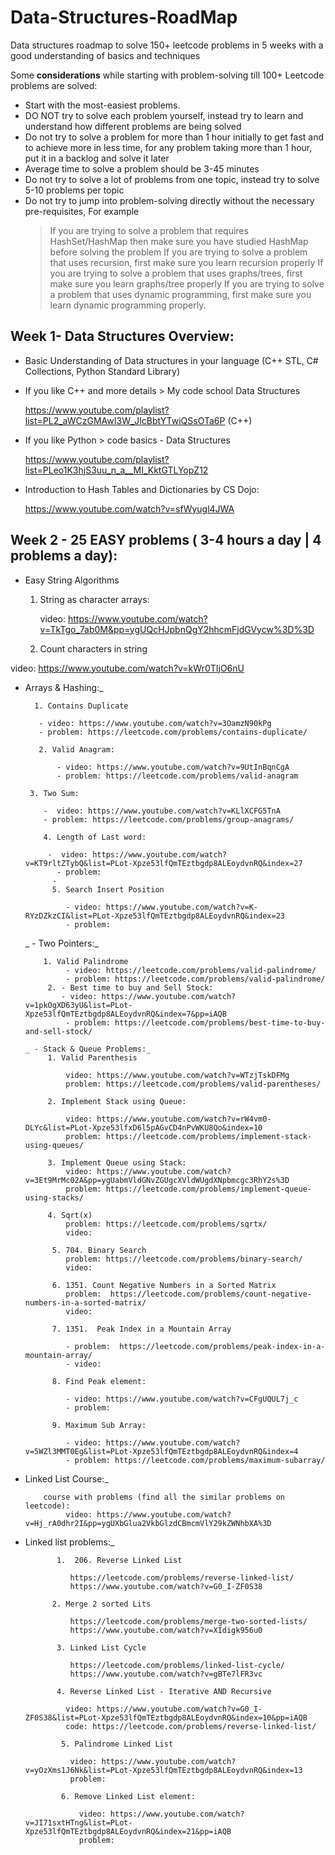 
# Data-Structures-RoadMap
Data structures roadmap to solve 150+ leetcode problems in 5 weeks with a good understanding of basics and techniques

Some **considerations** while starting with problem-solving till 100+ Leetcode problems are solved:

- Start with the most-easiest problems.
- DO NOT try to solve each problem yourself, instead try to learn and understand how different problems are being solved
- Do not try to solve a problem for more than 1 hour initially to get fast and to achieve more in less time, for any problem taking more than 1 hour, put it in a backlog and solve it later
- Average time to solve a problem should be 3-45 minutes
- Do not try to solve a lot of problems from one topic, instead try to solve 5-10 problems per topic
- Do not try to jump into problem-solving directly without the necessary pre-requisites, For example
  > If you are trying to solve a problem that requires HashSet/HashMap then make sure you have studied HashMap before solving the problem
  > If you are trying to solve a problem that uses recursion, first make sure you learn recursion properly
  > If you are trying to solve a problem that uses graphs/trees, first make sure you learn graphs/tree properly
  > If you are trying to solve a problem that uses dynamic programming, first make sure you learn dynamic programming properly.
  
## Week 1- Data Structures Overview:
 
- Basic Understanding of Data structures in your language (C++ STL, C# Collections, Python Standard Library)
- If you like C++ and more details > My code school Data Structures

     https://www.youtube.com/playlist?list=PL2_aWCzGMAwI3W_JlcBbtYTwiQSsOTa6P (C++)
    
- If you like Python > code basics - Data Structures   

   https://www.youtube.com/playlist?list=PLeo1K3hjS3uu_n_a__MI_KktGTLYopZ12
        
- Introduction to Hash Tables and Dictionaries by CS Dojo:

    https://www.youtube.com/watch?v=sfWyugl4JWA   
        
## Week 2 - 25 EASY problems ( 3-4 hours a day | 4 problems a day):
    
- Easy String Algorithms

  1. String as character arrays:
  
        video: https://www.youtube.com/watch?v=TkTgo_7ab0M&pp=ygUQcHJpbnQgY2hhcmFjdGVycw%3D%3D
  
  2. Count characters in string
  
 video: https://www.youtube.com/watch?v=kWr0TIjO6nU
    
 - Arrays & Hashing:_
 
         1. Contains Duplicate
         
          - video: https://www.youtube.com/watch?v=3OamzN90kPg
	      - problem: https://leetcode.com/problems/contains-duplicate/
	        
          2. Valid Anagram:
          
              - video: https://www.youtube.com/watch?v=9UtInBqnCgA
              - problem: https://leetcode.com/problems/valid-anagram
              
        3. Two Sum:
        
           -  video: https://www.youtube.com/watch?v=KLlXCFG5TnA
           - problem: https://leetcode.com/problems/group-anagrams/
               
           4. Length of Last word:
           
            -  video: https://www.youtube.com/watch?v=KT9rltZTybQ&list=PLot-Xpze53lfQmTEztbgdp8ALEoydvnRQ&index=27
              - problem:
             -
             5. Search Insert Position
                
                - video: https://www.youtube.com/watch?v=K-RYzDZkzCI&list=PLot-Xpze53lfQmTEztbgdp8ALEoydvnRQ&index=23
                - problem: 
      
      _ - Two Pointers:_
      
           1. Valid Palindrome
                - video: https://leetcode.com/problems/valid-palindrome/         
                - problem: https://leetcode.com/problems/valid-palindrome/
            2. - Best time to buy and Sell Stock:
               - video: https://www.youtube.com/watch?v=1pkOgXD63yU&list=PLot-Xpze53lfQmTEztbgdp8ALEoydvnRQ&index=7&pp=iAQB
                - problem: https://leetcode.com/problems/best-time-to-buy-and-sell-stock/
      
       _ - Stack & Queue Problems:_
            1. Valid Parenthesis
                
                video: https://www.youtube.com/watch?v=WTzjTskDFMg
                problem: https://leetcode.com/problems/valid-parentheses/

            2. Implement Stack using Queue:
                
                video: https://www.youtube.com/watch?v=rW4vm0-DLYc&list=PLot-Xpze53lfxD6l5pAGvCD4nPvWKU8Qo&index=10
                problem: https://leetcode.com/problems/implement-stack-using-queues/
            
            3. Implement Queue using Stack:
                video: https://www.youtube.com/watch?v=3Et9MrMc02A&pp=ygUabmVldGNvZGUgcXVldWUgdXNpbmcgc3RhY2s%3D
                problem: https://leetcode.com/problems/implement-queue-using-stacks/

            4. Sqrt(x)
                problem: https://leetcode.com/problems/sqrtx/
                video:
                
             5. 704. Binary Search
                problem: https://leetcode.com/problems/binary-search/
                video:   
             
             6. 1351. Count Negative Numbers in a Sorted Matrix
                problem:  https://leetcode.com/problems/count-negative-numbers-in-a-sorted-matrix/
                video: 
             
             7. 1351.  Peak Index in a Mountain Array
                
                - problem:  https://leetcode.com/problems/peak-index-in-a-mountain-array/
                - video:
             
             8. Find Peak element:
                
                - video: https://www.youtube.com/watch?v=CFgUQUL7j_c   
                - problem: 
             
             9. Maximum Sub Array:
                
                - video: https://www.youtube.com/watch?v=5WZl3MMT0Eg&list=PLot-Xpze53lfQmTEztbgdp8ALEoydvnRQ&index=4
                - problem: https://leetcode.com/problems/maximum-subarray/
     
- Linked List Course:_
          
          course with problems (find all the similar problems on leetcode):
               video: https://www.youtube.com/watch?v=Hj_rA0dhr2I&pp=ygUXbGlua2VkbGlzdCBmcmVlY29kZWNhbXA%3D
      
          
- Linked list problems:_
             
             1.  206. Reverse Linked List
               
                https://leetcode.com/problems/reverse-linked-list/
                https://www.youtube.com/watch?v=G0_I-ZF0S38
             
            2. Merge 2 sorted Lits
            
                https://leetcode.com/problems/merge-two-sorted-lists/
                https://www.youtube.com/watch?v=XIdigk956u0
             
             3. Linked List Cycle
                
                https://leetcode.com/problems/linked-list-cycle/
                https://www.youtube.com/watch?v=gBTe7lFR3vc
             
             4. Reverse Linked List - Iterative AND Recursive
               
               video: https://www.youtube.com/watch?v=G0_I-ZF0S38&list=PLot-Xpze53lfQmTEztbgdp8ALEoydvnRQ&index=10&pp=iAQB
               code: https://leetcode.com/problems/reverse-linked-list/
              
              5. Palindrome Linked List 
                
                video: https://www.youtube.com/watch?v=yOzXms1J6Nk&list=PLot-Xpze53lfQmTEztbgdp8ALEoydvnRQ&index=13
                problem: 
                
              6. Remove Linked List element:
                
                  video: https://www.youtube.com/watch?v=JI71sxtHTng&list=PLot-Xpze53lfQmTEztbgdp8ALEoydvnRQ&index=21&pp=iAQB
                  problem: 
